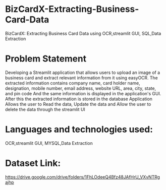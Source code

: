# BizCardX-Extracting-Business-Card-Data
BizCardX: Extracting Business Card Data using OCR,streamlit GUI, SQL,Data Extraction
# Problem Statement

Developing a Streamlit application that allows users to upload an image of a business card and extract relevant information from it using easyOCR. The extracted information contains company name, card holder name, designation, mobile number, email address, website URL, area, city, state, and pin code And the same information is displayed in the application's GUI. After this the extracted information is stored in the database Application Allows the user to Read the data, Update the data and Allow the user to delete the data through the streamlit UI
# Languages and technologies used:
OCR,streamlit GUI, MYSQL,Data Extraction
# Dataset Link:
https://drive.google.com/drive/folders/1FhLOdeeQ4Bfz48JAfHrU_VXvNTRgajhp 


